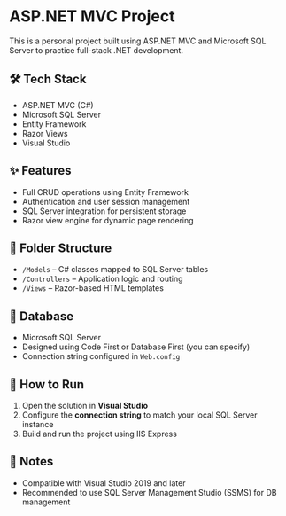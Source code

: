 # ASP.NET MVC Project

This is a personal project built using ASP.NET MVC and Microsoft SQL Server to practice full-stack .NET development.

## 🛠 Tech Stack
- ASP.NET MVC (C#)
- Microsoft SQL Server
- Entity Framework
- Razor Views
- Visual Studio

## ✨ Features
- Full CRUD operations using Entity Framework
- Authentication and user session management
- SQL Server integration for persistent storage
- Razor view engine for dynamic page rendering

## 📁 Folder Structure
- `/Models` – C# classes mapped to SQL Server tables
- `/Controllers` – Application logic and routing
- `/Views` – Razor-based HTML templates

## 🧩 Database
- Microsoft SQL Server
- Designed using Code First or Database First (you can specify)
- Connection string configured in `Web.config`

## 🚀 How to Run
1. Open the solution in **Visual Studio**
2. Configure the **connection string** to match your local SQL Server instance
3. Build and run the project using IIS Express

## 📝 Notes
- Compatible with Visual Studio 2019 and later
- Recommended to use SQL Server Management Studio (SSMS) for DB management

